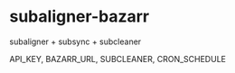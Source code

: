 # subaligner-bazarr
subaligner + subsync + subcleaner

API_KEY, BAZARR_URL, SUBCLEANER, CRON_SCHEDULE